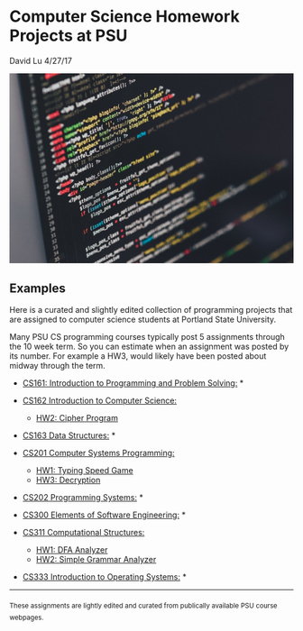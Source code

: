 Computer Science Homework Projects at PSU
========
David Lu
4/27/17

![code](code.jpg)

Examples
------
Here is a curated and slightly edited collection of programming projects that are assigned to computer science students at Portland State University.

Many PSU CS programming courses typically post 5 assignments through the 10 week term. So you can estimate when an assignment was posted by its number. For example a HW3, would likely have been posted about midway through the term.


  * [CS161: Introduction to Programming and Problem Solving:](https://www.pdx.edu/computer-science/cs161)
    *

  * [CS162 Introduction to Computer Science:](https://www.pdx.edu/computer-science/cs162)
    * [HW2: Cipher Program](Projects/Cipher.html)

  * [CS163 Data Structures:](https://www.pdx.edu/computer-science/cs163)
    *

  * [CS201 Computer Systems Programming:](https://www.pdx.edu/computer-science/cs201)
    * [HW1: Typing Speed Game](Projects/Typing_Speed_Game.html)
    * [HW3: Decryption](Projects/Decryption.html)

  * [CS202 Programming Systems:](https://www.pdx.edu/computer-science/cs202)
    *

  * [CS300 Elements of Software Engineering:](https://www.pdx.edu/computer-science/cs300)
    *

  * [CS311 Computational Structures:](https://www.pdx.edu/computer-science/cs311)
    * [HW1: DFA Analyzer](Projects/DFA_Analyzer.html)
    * [HW2: Simple Grammar Analyzer](Projects/Simple_Grammar_Analyzer.html)

  * [CS333 Introduction to Operating Systems:](https://www.pdx.edu/computer-science/cs333)
    *
  -----
  <sub> These assignments are lightly edited and curated from publically available PSU course webpages.
